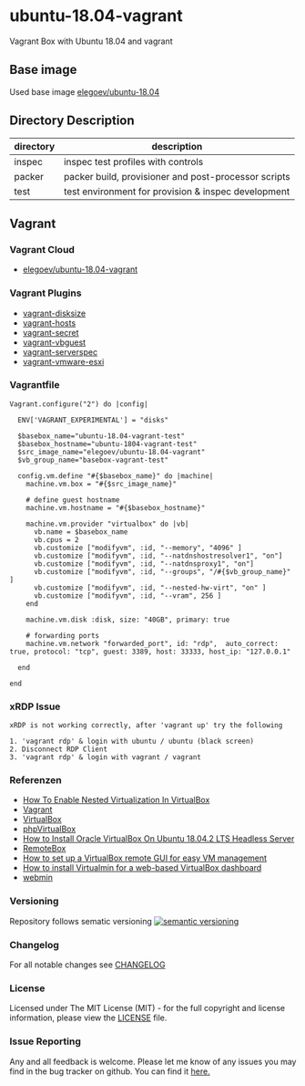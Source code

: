 # ubuntu-18.04-vagrant

Vagrant Box with Ubuntu 18.04 and vagrant

## Base image

Used base image [elegoev/ubuntu-18.04](https://app.vagrantup.com/elegoev/boxes/ubuntu-18.04)

## Directory Description

| directory | description                                          |
|-----------|------------------------------------------------------|
| inspec    | inspec test profiles with controls                   |
| packer    | packer build, provisioner and post-processor scripts |
| test      | test environment for provision & inspec development  |

## Vagrant 

### Vagrant Cloud

- [elegoev/ubuntu-18.04-vagrant](https://app.vagrantup.com/elegoev/boxes/ubuntu-18.04-vagrant)

### Vagrant Plugins

- [vagrant-disksize](https://github.com/sprotheroe/vagrant-disksize)
- [vagrant-hosts](https://github.com/oscar-stack/vagrant-hosts)
- [vagrant-secret](https://github.com/tcnksm/vagrant-secret)
- [vagrant-vbguest](https://github.com/dotless-de/vagrant-vbguest)
- [vagrant-serverspec](https://github.com/vvchik/vagrant-serverspec)
- [vagrant-vmware-esxi](https://github.com/josenk/vagrant-vmware-esxi)

### Vagrantfile

    Vagrant.configure("2") do |config|

      ENV['VAGRANT_EXPERIMENTAL'] = "disks"

      $basebox_name="ubuntu-18.04-vagrant-test"
      $basebox_hostname="ubuntu-1804-vagrant-test"
      $src_image_name="elegoev/ubuntu-18.04-vagrant"
      $vb_group_name="basebox-vagrant-test"

      config.vm.define "#{$basebox_name}" do |machine|
        machine.vm.box = "#{$src_image_name}"
    
        # define guest hostname
        machine.vm.hostname = "#{$basebox_hostname}"

        machine.vm.provider "virtualbox" do |vb|
          vb.name = $basebox_name
          vb.cpus = 2
          vb.customize ["modifyvm", :id, "--memory", "4096" ]
          vb.customize ["modifyvm", :id, "--natdnshostresolver1", "on"]
          vb.customize ["modifyvm", :id, "--natdnsproxy1", "on"]
          vb.customize ["modifyvm", :id, "--groups", "/#{$vb_group_name}" ]
          vb.customize ["modifyvm", :id, "--nested-hw-virt", "on" ]
          vb.customize ["modifyvm", :id, "--vram", 256 ]
        end

        machine.vm.disk :disk, size: "40GB", primary: true
  
        # forwarding ports
        machine.vm.network "forwarded_port", id: "rdp",  auto_correct: true, protocol: "tcp", guest: 3389, host: 33333, host_ip: "127.0.0.1"

      end   

    end

### xRDP Issue

    xRDP is not working correctly, after 'vagrant up' try the following

    1. 'vagrant rdp' & login with ubuntu / ubuntu (black screen)
    2. Disconnect RDP Client
    3. 'vagrant rdp' & login with vagrant / vagrant

### Referenzen

- [How To Enable Nested Virtualization In VirtualBox](https://ostechnix.com/how-to-enable-nested-virtualization-in-virtualbox/)
- [Vagrant](https://www.vagrantup.com/)
- [VirtualBox](https://www.virtualbox.org/)
- [phpVirtualBox](https://sourceforge.net/p/phpvirtualbox/wiki/Home/#setting-up-virtualbox)
- [How to Install Oracle VirtualBox On Ubuntu 18.04.2 LTS Headless Server](https://ostechnix.com/install-oracle-virtualbox-ubuntu-16-04-headless-server/)
- [RemoteBox](https://remotebox.knobgoblin.org.uk)
- [How to set up a VirtualBox remote GUI for easy VM management](https://www.techrepublic.com/article/how-to-set-up-a-virtualbox-remote-gui-for-easy-vm-management/)
- [How to install Virtualmin for a web-based VirtualBox dashboard](https://www.techrepublic.com/article/how-to-install-virtualmin-for-a-web-based-virtualbox-dashboard/)
- [webmin](https://www.webmin.com/)

### Versioning

Repository follows sematic versioning  [![semantic versioning](https://img.shields.io/badge/semver-2.0.0-green.svg)](http://semver.org)

### Changelog

For all notable changes see [CHANGELOG](https://github.com/elegoev/basebox-ubuntu-18.04-rancher/blob/main/CHANGELOG.md)

### License

Licensed under The MIT License (MIT) - for the full copyright and license information, please view the [LICENSE](https://github.com/elegoev/basebox-ubuntu-18.04-rancher/blob/main/LICENSE) file.

### Issue Reporting

Any and all feedback is welcome.  Please let me know of any issues you may find in the bug tracker on github. You can find it [here.](https://github.com/elegoev/basebox-ubuntu-18.04-rancher/issues)
